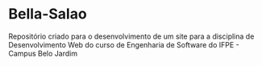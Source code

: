 # Bella-Salao
Repositório criado para o desenvolvimento de um site para a disciplina de Desenvolvimento Web do curso de Engenharia de Software do IFPE - Campus Belo Jardim
